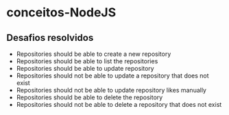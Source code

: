 # conceitos-NodeJS
## Desafios resolvidos
- Repositories should be able to create a new repository
- Repositories should be able to list the repositories
- Repositories should be able to update repository
- Repositories should not be able to update a repository that does not exist
- Repositories should not be able to update repository likes manually
- Repositories should be able to delete the repository
- Repositories should not be able to delete a repository that does not exist
